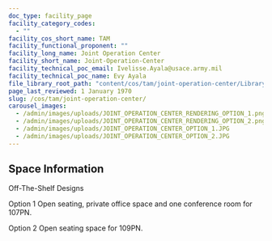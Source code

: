 ```yaml
---
doc_type: facility_page
facility_category_codes:
  - ""
facility_cos_short_name: TAM
facility_functional_proponent: ""
facility_long_name: Joint Operation Center
facility_short_name: Joint-Operation-Center
facility_technical_poc_email: Ivelisse.Ayala@usace.army.mil
facility_technical_poc_name: Evy Ayala
file_library_root_path: "content/cos/tam/joint-operation-center/Library/"
page_last_reviewed: 1 January 1970
slug: /cos/tam/joint-operation-center/
carousel_images:
  - /admin/images/uploads/JOINT_OPERATION_CENTER_RENDERING_OPTION_1.png
  - /admin/images/uploads/JOINT_OPERATION_CENTER_RENDERING_OPTION_2.png
  - /admin/images/uploads/JOINT_OPERATION_CENTER_OPTION_1.JPG
  - /admin/images/uploads/JOINT_OPERATION_CENTER_OPTION_2.JPG
---
```


## Space Information

Off-The-Shelf Designs

Option 1 Open seating, private office space and one conference room for 107PN.

Option 2 Open seating space for 109PN.

<!-- ## Envelope Variations by Space Function -->

